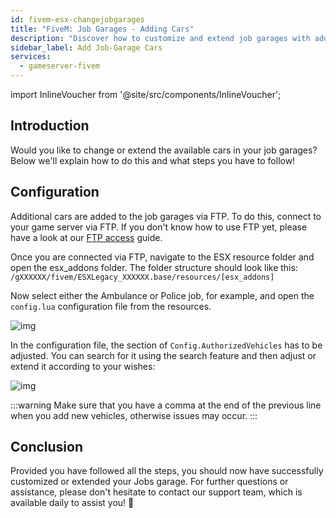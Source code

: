 ```yaml
---
id: fivem-esx-changejobgarages
title: "FiveM: Job Garages - Adding Cars"
description: "Discover how to customize and extend job garages with additional cars to enhance your gameplay experience → Learn more now"
sidebar_label: Add Job-Garage Cars
services:
  - gameserver-fivem
---
```


import InlineVoucher from '@site/src/components/InlineVoucher';

## Introduction

Would you like to change or extend the available cars in your job garages? Below we'll explain how to do this and what steps you have to follow!

<InlineVoucher />



## Configuration

Additional cars are added to the job garages via FTP. To do this, connect to your game server via FTP. If you don't know how to use FTP yet, please have a look at our [FTP access](gameserver-ftpaccess.md) guide. 

Once you are connected via FTP, navigate to the ESX resource folder and open the esx_addons folder. The folder structure should look like this: `/gXXXXXX/fivem/ESXLegacy_XXXXXX.base/resources/[esx_addons]`

Now select either the Ambulance or Police job, for example, and open the `config.lua` configuration file from the resources.

![img](https://screensaver01.zap-hosting.com/index.php/s/xQYbzYs2xAkb5fp/preview)



In the configuration file, the section of `Config.AuthorizedVehicles` has to be adjusted. You can search for it using the search feature and then adjust or extend it according to your wishes: 

![img](https://screensaver01.zap-hosting.com/index.php/s/eyK7q78aewrpJtx/preview)

:::warning 
Make sure that you have a comma at the end of the previous line when you add new vehicles, otherwise issues may occur.
:::



## Conclusion

Provided you have followed all the steps, you should now have successfully customized or extended your Jobs garage. For further questions or assistance, please don't hesitate to contact our support team, which is available daily to assist you! 🙂

<InlineVoucher />
